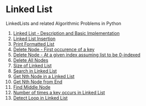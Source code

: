 # Linked List

LinkedLists and related Algorithmic Problems in Python

1. [Linked List - Description and Basic Implementation] 
2. [Linked List Insertion]
3. [Print Formatted List]
4. [Delete Node - First occurence of a key]
5. [Delete Node - At a given index assuming list to be 0-indexed]
6. [Delete All Nodes]
7. [Size of Linked List]
8. [Search in Linked List]
9. [Get Nth Node in a Linked List]
10. [Get Nth Node from End]
11. [Find Middle Node]
12. [Number of times a key occurs in Linked List]
13. [Detect Loop in Linked List]

[Linked List - Description and Basic Implementation]: https://github.com/chinchponkli/linkedlist/blob/8cdb7f526063c82ff5fbcecf150b5e2dab94c197/linkedlist.py
[Linked List Insertion]: https://github.com/chinchponkli/linkedlist/blob/3e39d90c22c7fede8a0b5d80e1803edc02715533/linkedlist.py
[Print Formatted List]: https://github.com/chinchponkli/linkedlist/blob/0acf58a37be95572fbe17db44a685ab73311f7dc/linkedlist.py
[Delete Node - First occurence of a key]: https://github.com/chinchponkli/linkedlist/blob/4f46d9c7090a73f5e80f1cb0025c557499cbe3e8/linkedlist.py
[Delete Node - At a given index assuming list to be 0-indexed]: https://github.com/chinchponkli/linkedlist/blob/45cfde2f716470b8655c2cda25cf2ea72bdc7e99/linkedlist.py
[Delete All Nodes]: https://github.com/chinchponkli/linkedlist/blob/378823a26c60fd052483717da0d86a0b3fff079a/linkedlist.py
[Size of Linked List]: https://github.com/chinchponkli/linkedlist/blob/619a1f76a4fe5a039ee84fb28a96fc8ef4d58c03/linkedlist.py
[Search in Linked List]: https://github.com/chinchponkli/linkedlist/blob/master/search.py
[Get Nth Node in a Linked List]: https://github.com/chinchponkli/linkedlist/blob/master/getNth.py
[Get Nth Node from End]: https://github.com/chinchponkli/linkedlist/blob/master/getNthFromEnd.py
[Find Middle Node]: https://github.com/chinchponkli/linkedlist/blob/master/findMiddle.py
[Number of times a key occurs in Linked List]: https://github.com/chinchponkli/linkedlist/blob/master/frequency.py
[Detect Loop in Linked List]: https://github.com/chinchponkli/linkedlist/blob/master/detectloop.py

